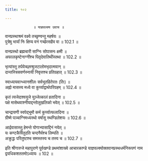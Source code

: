 ```yaml
---
title: १०२

---
```

                 ॥ याज्ञवल्क्य उवाच ॥  
वानप्रस्थाश्रमं वक्ष्ये तच्छृण्वन्तु महर्षयः ॥  
पुत्रेषु भार्यां निः क्षिप्य वनं गच्छेत्सहैव वा ॥ 102.1 ॥  
  
वानप्रस्थो ब्रह्मचारी साग्निः सोपासनः क्षमी ॥  
अफालकृष्टेनाग्नींश्च पितृदेवातिथींस्तथा ॥ 102.2 ॥  
  
भृत्यांस्तु तर्पयेच्छ्मश्रुजटालोमभृदात्मवान् ॥  
दान्तस्त्रिसवर्णस्नायी निवृत्तश्च प्रतिग्रहात् ॥ 102.3 ॥  
  
स्वाध्यायवान्ध्यानशीलः सर्वभूतहितेरतः (तिः) ॥  
अह्नो मासस्य मध्ये वा कुर्य्याद्वार्थपरिग्रहम् ॥ 102.4 ॥  
  
कृतं त्यजेदाश्वयुजे युञ्जेत्कालं व्रतादिना ॥  
पक्षे मासेथवाश्नीयाद्दन्तोलूखलिको भवेत् ॥ 102.5 ॥  
  
चान्द्रायणी स्वपेद्भूमौ कर्म कुर्य्यात्फलादिना ॥  
ग्रीष्मे पञ्चाग्निमध्यस्थो वर्षासु स्थण्डिलेशयः ॥ 102.6 ॥  
  
आर्द्रवासास्तु हेमन्ते योगाभ्यासाद्दिनं नयेत् ॥  
यः कण्टकैर्वितुदति चन्दनैर्यश्च लिम्पति ॥  
अक्रुद्धः परितुष्टश्च समस्तस्य च तस्य च ॥ 102.7 ॥  
  
इति श्रीगारुजे महापुराणे पूर्वखण्डे प्रथमांशाख्ये आचारकाण्डे याज्ञवल्क्योक्तवानप्रस्थधर्मनिरूपणं नाम द्वयधिकशततमोऽध्यायः ॥ 102 ॥